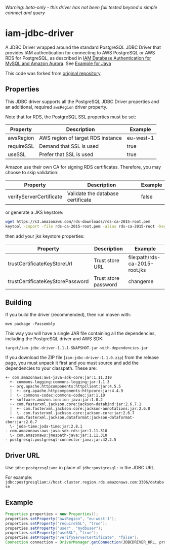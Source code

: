 *Warning: beta-only - this driver has not been full tested beyond a simple connect and query*

# iam-jdbc-driver
A JDBC Driver wrapped around the standard PostgreSQL JDBC Driver that provides IAM authentication for connecting to AWS PostgreSQL or AWS RDS for PostgreSQL, as described in [IAM Database Authentication for MySQL and Amazon Aurora](https://docs.aws.amazon.com/AmazonRDS/latest/UserGuide/UsingWithRDS.IAMDBAuth.html). See [Example for Java](https://docs.aws.amazon.com/AmazonRDS/latest/UserGuide/UsingWithRDS.IAMDBAuth.Connecting.Java.html#UsingWithRDS.IAMDBAuth.Connecting.Java.AuthToken.Connect)

This code was forked from [original repository](https://github.com/rikturnbull/iam-jdbc-driver).

## Properties

This JDBC driver supports all the PostgreSQL JDBC Driver properties and an additional, required `awsRegion` driver property.

Note that for RDS, the PostgreSQL SSL properties must be set:

|Property               |Description                      |Example  |
|-----------------------|---------------------------------|---------|
|awsRegion              |AWS region of target RDS instance|eu-west-1|
|requireSSL             |Demand that SSL is used          |true     |
|useSSL                 |Prefer that SSL is used          |true     |

Amazon use their own CA for signing RDS certificates. Therefore, you may choose to skip validation:

|Property               |Description                      |Example  |
|-----------------------|---------------------------------|---------|
|verifyServerCertificate|Validate the database certificate|false    |

or generate a JKS keystore:

```bash
wget https://s3.amazonaws.com/rds-downloads/rds-ca-2015-root.pem
keytool -import -file rds-ca-2015-root.pem -alias rds-ca-2015-root -keystore rds-ca-2015-root.jks
```

then add your jks keystore properties:

|Property                        |Description         |Example                       |
|--------------------------------|--------------------|------------------------------|
|trustCertificateKeyStoreUrl     |Trust store URL     |file:path/rds-ca-2015-root.jks|
|trustCertificateKeyStorePassword|Trust store password|changeme                      |

## Building

If you build the driver (recommended), then run maven with:

```mvn package -Passembly```

This way you will have a single JAR file containing all the dependencies, including the PostgreSQL driver and AWS SDK:

```target/iam-jdbc-driver-1.1.1-SNAPSHOT-jar-with-dependencies.jar```

If you download the ZIP file (`iam-jdbc-driver-1.1.0.zip`) from the release page, you must unpack it first and you must source and add
the dependencies to your classpath. These are:

```
+- com.amazonaws:aws-java-sdk-core:jar:1.11.310
  +- commons-logging:commons-logging:jar:1.1.3
  +- org.apache.httpcomponents:httpclient:jar:4.5.5
  |  +- org.apache.httpcomponents:httpcore:jar:4.4.9
  |  \- commons-codec:commons-codec:jar:1.10
  +- software.amazon.ion:ion-java:jar:1.0.2
  +- com.fasterxml.jackson.core:jackson-databind:jar:2.6.7.1
  |  +- com.fasterxml.jackson.core:jackson-annotations:jar:2.6.0
  |  \- com.fasterxml.jackson.core:jackson-core:jar:2.6.7
  +- com.fasterxml.jackson.dataformat:jackson-dataformat-cbor:jar:2.6.7
  \- joda-time:joda-time:jar:2.8.1
- com.amazonaws:aws-java-sdk-rds:jar:1.11.310
  \- com.amazonaws:jmespath-java:jar:1.11.310
- postgresql:postgresql-connector-java:jar:42.2.5
```

## Driver URL

Use `jdbc:postgresqliam:` in place of `jdbc:postgresql:` in the JDBC URL.

For example: `jdbc:postgresqliam://host.cluster.region.rds.amazonaws.com:3306/database`

## Example

```java
Properties properties = new Properties();
properties.setProperty("awsRegion", "eu-west-1");
properties.setProperty("requireSSL", "true");
properties.setProperty("user", "mydbuser");
properties.setProperty("useSSL", "true");
properties.setProperty("verifyServerCertificate", "false");
Connection connection = DriverManager.getConnection(JDBCDRIVER_URL, properties);
```
